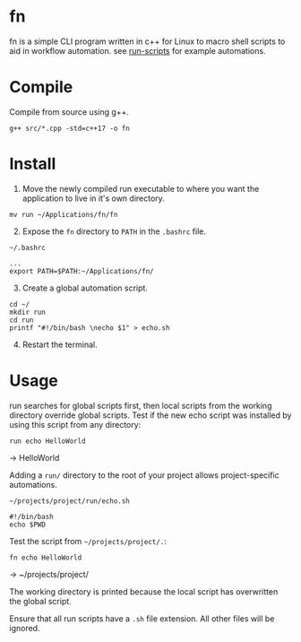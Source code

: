 # fn

fn is a simple CLI program written in c++ for Linux to macro shell scripts to aid in workflow automation.
see [run-scripts](https://github.com/Kilthunox/run-scripts) for example automations.



# Compile
Compile from source using g++.
```
g++ src/*.cpp -std=c++17 -o fn
```


# Install
1. Move the newly compiled run executable to where you want the application to live in it's own directory.
```
mv run ~/Applications/fn/fn
```

2. Expose the `fn` directory to `PATH` in the `.bashrc` file.

`~/.bashrc`
```
...
export PATH=$PATH:~/Applications/fn/
```


3. Create a global automation script.
```
cd ~/
mkdir run
cd run
printf "#!/bin/bash \necho $1" > echo.sh
```

4. Restart the terminal.

# Usage
run searches for global scripts first, then local scripts from the working directory override global scripts.
Test if the new echo script was installed by using this script from any directory:
```
run echo HelloWorld
```
-> HelloWorld 


Adding a `run/` directory to the root of your project allows project-specific automations. 

`~/projects/project/run/echo.sh`
```
#!/bin/bash
echo $PWD
```

Test the script from `~/projects/project/.`:
```
fn echo HelloWorld 
```
-> ~/projects/project/

The working directory is printed because the local script has overwritten the global script.

Ensure that all run scripts have a `.sh` file extension. All other files will be ignored.
